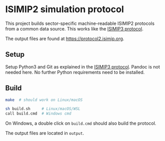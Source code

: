 ISIMIP2 simulation protocol
===========================

This project builds sector-specific machine-readable ISIMIP2 protocols from a common data source. This works like the [ISIMIP3 protocol](https://github.com/ISI-MIP/isimip-protocol-3).

The output files are found at https://protocol2.isimip.org.


Setup
-----

Setup Python3 and Git as explained in the [ISIMIP3 protocol](https://github.com/ISI-MIP/isimip-protocol-3/blob/main/README.md). Pandoc is not needed here. No further Python requirements need to be installed.


Build
-----

```bash
make  # should work on Linux/macOS

sh build.sh     # Linux/macOS/WSL
call build.cmd  # Windows cmd
```

On Windows, a double click on `build.cmd` should also build the protocol.

The output files are located in `output`.
